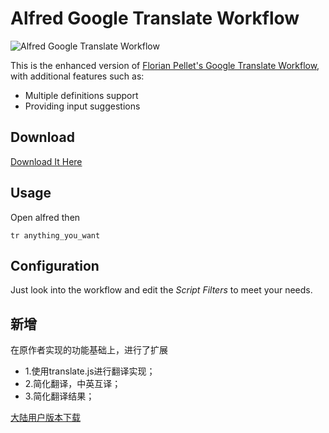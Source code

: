 Alfred Google Translate Workflow
==================================

![Alfred Google Translate Workflow](https://lh3.googleusercontent.com/-XJcRtJIlkYY/U1X8d5_HqdI/AAAAAAAAnpo/fHlNbNwEgig/w1245-h819-no/%25E8%259E%25A2%25E5%25B9%2595%25E5%25BF%25AB%25E7%2585%25A7+2014-04-22+%25E4%25B8%258B%25E5%258D%25881.20.31.png)

This is the enhanced version of [Florian Pellet's Google Translate Workflow](http://florianpellet.com/alfred/), with additional features such as:

* Multiple definitions support
* Providing input suggestions

## Download

[Download It Here](https://github.com/zetavg/alfred-google-translate-workflow/blob/master/Google%20Translate.alfredworkflow?raw=true)

## Usage

Open alfred then

```
tr anything_you_want
```

## Configuration

Just look into the workflow and edit the *Script Filters* to meet your needs.

## 新增
在原作者实现的功能基础上，进行了扩展

- 1.使用translate.js进行翻译实现；
- 2.简化翻译，中英互译；
- 3.简化翻译结果；


[大陆用户版本下载](https://github.com/liuxing87327/alfred-google-translate-workflow/raw/liuxing87327-translation.js/Google%20Translate.alfredworkflow)

